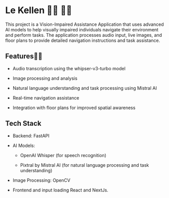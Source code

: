 # Le Kellen 👨‍🦯 👩‍🦯

This project is a Vision-Impaired Assistance Application that uses advanced AI models to help visually impaired individuals navigate their environment and perform tasks. The application processes audio input, live images, and floor plans to provide detailed navigation instructions and task assistance.

## Features👨‍🦯

- Audio transcription using the whipser-v3-turbo model

- Image processing and analysis

- Natural language understanding and task processing using Mistral AI

- Real-time navigation assistance

- Integration with floor plans for improved spatial awareness

## Tech Stack

- Backend: FastAPI

- AI Models: 

  - OpenAI Whisper (for speech recognition)

  - Pixtral by Mistral AI (for natural language processing and task understanding)

- Image Processing: OpenCV

- Frontend and input loading
    React and NextJs. 
